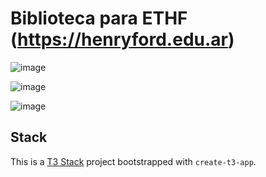 # Biblioteca para ETHF (https://henryford.edu.ar)

![image](https://github.com/user-attachments/assets/9276cdbf-2c93-4113-8544-40102f20f6dc)

![image](https://github.com/user-attachments/assets/f79b28e6-4586-48b7-86ab-01fd01f1cb4b)

![image](https://github.com/user-attachments/assets/f3cf67be-fdd8-4a7b-b649-345fb583caca)

## Stack

This is a [T3 Stack](https://create.t3.gg/) project bootstrapped with `create-t3-app`.


